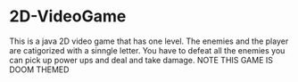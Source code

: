 # 2D-VideoGame
This is a java 2D video game that has one level. The enemies and the player are catigorized with a sinngle letter. You have to defeat all the enemies you can pick up power ups and deal and take damage. NOTE THIS GAME IS DOOM THEMED
